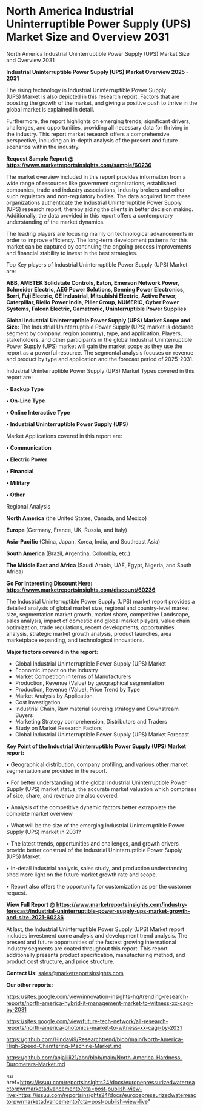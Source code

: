 # North America Industrial Uninterruptible Power Supply (UPS) Market Size and Overview 2031
 North America Industrial Uninterruptible Power Supply (UPS) Market Size and Overview 2031

<Strong> Industrial Uninterruptible Power Supply (UPS) Market Overview 2025 - 2031</strong>

The rising technology in Industrial Uninterruptible Power Supply (UPS) Market is also depicted in this research report. Factors that are boosting the growth of the market, and giving a positive push to thrive in the global market is explained in detail.

Furthermore, the report highlights on emerging trends, significant drivers, challenges, and opportunities, providing all necessary data for thriving in the industry. This report market research offers a comprehensive perspective, including an in-depth analysis of the present and future scenarios within the industry.

<strong>Request Sample Report @ <a href=https://www.marketreportsinsights.com/sample/60236>https://www.marketreportsinsights.com/sample/60236</a></strong>

The market overview included in this report provides information from a wide range of resources like government organizations, established companies, trade and industry associations, industry brokers and other such regulatory and non-regulatory bodies. The data acquired from these organizations authenticate the Industrial Uninterruptible Power Supply (UPS) research report, thereby aiding the clients in better decision making. Additionally, the data provided in this report offers a contemporary understanding of the market dynamics.

The leading players are focusing mainly on technological advancements in order to improve efficiency. The long-term development patterns for this market can be captured by continuing the ongoing process improvements and financial stability to invest in the best strategies.

Top Key players of Industrial Uninterruptible Power Supply (UPS) Market are:

<strong>ABB, AMETEK Solidstate Controls, Eaton, Emerson Network Power, Schneider Electric, AEG Power Solutions, Benning Power Electronics, Borri, Fuji Electric, GE Industrial, Mitsubishi Electric, Active Power, Caterpillar, Riello Power India, Piller Group, NUMERIC, Cyber Power Systems, Falcon Electric, Gamatronic, Uninterruptible Power Supplies</strong>

<strong><b>Global Industrial Uninterruptible Power Supply (UPS) Market Scope and Size:</b></strong>
The Industrial Uninterruptible Power Supply (UPS) market is declared segment by company, region (country), type, and application. Players, stakeholders, and other participants in the global Industrial Uninterruptible Power Supply (UPS) market will gain the market scope as they use the report as a powerful resource. The segmental analysis focuses on revenue and product by type and application and the forecast period of 2025-2031.

Industrial Uninterruptible Power Supply (UPS) Market Types covered in this report are:

<strong>• Backup Type

• On-Line Type

• Online Interactive Type

• Industrial Uninterruptible Power Supply (UPS)</strong>

Market Applications covered in this report are:

<strong>• Communication

• Electric Power

• Financial

• Military

• Other</strong> 

Regional Analysis

<strong>North America</strong> (the United States, Canada, and Mexico)

<strong>Europe</strong> (Germany, France, UK, Russia, and Italy)

<strong>Asia-Pacific</strong> (China, Japan, Korea, India, and Southeast Asia)

<strong>South America</strong> (Brazil, Argentina, Colombia, etc.)

<strong>The Middle East and Africa</strong> (Saudi Arabia, UAE, Egypt, Nigeria, and South Africa)

<strong>Go For Interesting Discount Here: <a href=https://www.marketreportsinsights.com/discount/60236>https://www.marketreportsinsights.com/discount/60236</a></strong>

The Industrial Uninterruptible Power Supply (UPS) market report provides a detailed analysis of global market size, regional and country-level market size, segmentation market growth, market share, competitive Landscape, sales analysis, impact of domestic and global market players, value chain optimization, trade regulations, recent developments, opportunities analysis, strategic market growth analysis, product launches, area marketplace expanding, and technological innovations.

<strong><b>Major factors covered in the report:</b></strong>
<ul>
  <li>Global Industrial Uninterruptible Power Supply (UPS) Market </li>
  <li>Economic Impact on the Industry</li>
  <li>Market Competition in terms of Manufacturers</li>
  <li>Production, Revenue (Value) by geographical segmentation</li>
  <li>Production, Revenue (Value), Price Trend by Type</li>
  <li>Market Analysis by Application</li>
  <li>Cost Investigation</li>
  <li>Industrial Chain, Raw material sourcing strategy and Downstream Buyers</li>
  <li>Marketing Strategy comprehension, Distributors and Traders</li>
  <li>Study on Market Research Factors</li>
  <li>Global Industrial Uninterruptible Power Supply (UPS) Market Forecast</li>
</ul>

<strong><b>Key Point of the Industrial Uninterruptible Power Supply (UPS) Market report:</b></strong>

• Geographical distribution, company profiling, and various other market segmentation are provided in the report.

• For better understanding of the global Industrial Uninterruptible Power Supply (UPS) market status, the accurate market valuation which comprises of size, share, and revenue are also covered.

• Analysis of the competitive dynamic factors better extrapolate the complete market overview

• What will be the size of the emerging Industrial Uninterruptible Power Supply (UPS) market in 2031?

• The latest trends, opportunities and challenges, and growth drivers provide better construal of the Industrial Uninterruptible Power Supply (UPS) Market.

• In-detail industrial analysis, sales study, and production understanding shed more light on the future market growth rate and scope.

• Report also offers the opportunity for customization as per the customer request.

<strong><b>View Full Report @ <a href=https://www.marketreportsinsights.com/industry-forecast/industrial-uninterruptible-power-supply-ups-market-growth-and-size-2021-60236>https://www.marketreportsinsights.com/industry-forecast/industrial-uninterruptible-power-supply-ups-market-growth-and-size-2021-60236</a></b></strong>


At last, the Industrial Uninterruptible Power Supply (UPS) Market report includes investment come analysis and development trend analysis. The present and future opportunities of the fastest growing international industry segments are coated throughout this report. This report additionally presents product specification, manufacturing method, and product cost structure, and price structure.

<strong>Contact Us:</strong>
sales@marketreportsinsights.com

<strong>Our other reports:</strong>

<a href=https://sites.google.com/view/innovation-insights-hq/trending-research-reports/north-america-hybrid-it-management-market-to-witness-xx-cagr-by-2031>https://sites.google.com/view/innovation-insights-hq/trending-research-reports/north-america-hybrid-it-management-market-to-witness-xx-cagr-by-2031</a>

<a href=https://sites.google.com/view/future-tech-network/all-research-reports/north-america-photonics-market-to-witness-xx-cagr-by-2031>https://sites.google.com/view/future-tech-network/all-research-reports/north-america-photonics-market-to-witness-xx-cagr-by-2031</a>

<a href=https://github.com/Hindavi9/Researchtrend/blob/main/North-America-High-Speed-Chamfering-Machine-Market.md>https://github.com/Hindavi9/Researchtrend/blob/main/North-America-High-Speed-Chamfering-Machine-Market.md</a>

<a href=https://github.com/anjaliiii21/abn/blob/main/North-America-Hardness-Durometers-Market.md>https://github.com/anjaliiii21/abn/blob/main/North-America-Hardness-Durometers-Market.md</a>

<a href=https://issuu.com/reportsinsights24/docs/europepressurizedwaterreactorpwrmarketadvancemento?cta=post-publish-view-live>https://issuu.com/reportsinsights24/docs/europepressurizedwaterreactorpwrmarketadvancemento?cta=post-publish-view-live</a>"
